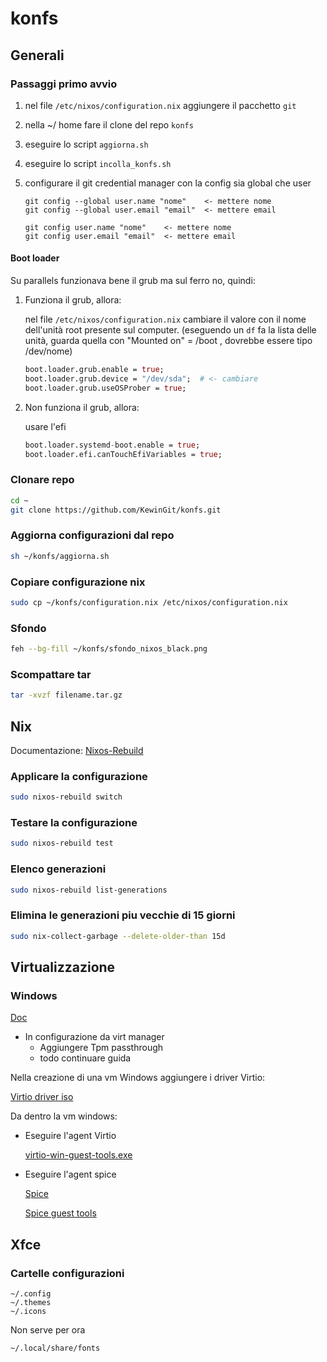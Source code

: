 # konfs

## Generali

### Passaggi primo avvio

1. nel file `/etc/nixos/configuration.nix` aggiungere il pacchetto `git`
2. nella ~/ home fare il clone del repo `konfs`
3. eseguire lo script `aggiorna.sh`
4. eseguire lo script `incolla_konfs.sh`
5. configurare il git credential manager con la config sia global che user
    ```
    git config --global user.name "nome"    <- mettere nome
    git config --global user.email "email"  <- mettere email
    ```

    ```
    git config user.name "nome"    <- mettere nome
    git config user.email "email"  <- mettere email
    ```

#### Boot loader

Su parallels funzionava bene il grub ma sul ferro no, quindi:

1. Funziona il grub, allora:

   nel file `/etc/nixos/configuration.nix` cambiare il valore con il nome dell'unità root presente sul computer. (eseguendo un `df` fa la lista delle unità, guarda quella con "Mounted on" = /boot , dovrebbe essere tipo /dev/nome)
    ``` nix
    boot.loader.grub.enable = true;
    boot.loader.grub.device = "/dev/sda";  # <- cambiare
    boot.loader.grub.useOSProber = true;
    ```

2. Non funziona il grub, allora:

    usare l'efi
    ``` nix
    boot.loader.systemd-boot.enable = true;
    boot.loader.efi.canTouchEfiVariables = true;
    ```

### Clonare repo
``` bash
cd ~
git clone https://github.com/KewinGit/konfs.git
```

### Aggiorna configurazioni dal repo
``` bash
sh ~/konfs/aggiorna.sh
```

### Copiare configurazione nix
``` bash
sudo cp ~/konfs/configuration.nix /etc/nixos/configuration.nix
```

### Sfondo
``` bash
feh --bg-fill ~/konfs/sfondo_nixos_black.png
```

### Scompattare tar
``` bash
tar -xvzf filename.tar.gz
```

## Nix
Documentazione: [Nixos-Rebuild](https://nixos.wiki/wiki/Nixos-rebuild)

### Applicare la configurazione
``` bash
sudo nixos-rebuild switch
```

### Testare la configurazione
``` bash
sudo nixos-rebuild test
```

### Elenco generazioni
``` bash
sudo nixos-rebuild list-generations
```

### Elimina le generazioni piu vecchie di 15 giorni
``` bash
sudo nix-collect-garbage --delete-older-than 15d
```

## Virtualizzazione

### Windows

[Doc](https://sysguides.com/install-a-windows-11-virtual-machine-on-kvm)

- In configurazione da virt manager
    - Aggiungere Tpm passthrough
    - todo continuare guida


Nella creazione di una vm Windows aggiungere i driver Virtio:

[Virtio driver iso](https://fedorapeople.org/groups/virt/virtio-win/direct-downloads/archive-virtio/?C=M;O=A)

Da dentro la vm windows:

- Eseguire l'agent Virtio

  [virtio-win-guest-tools.exe](https://fedorapeople.org/groups/virt/virtio-win/direct-downloads/archive-virtio/virtio-win-0.1.266-1/)

- Eseguire l'agent spice
  
  [Spice](https://www.spice-space.org/download.html)

  [Spice guest tools](https://www.spice-space.org/download/windows/spice-guest-tools/spice-guest-tools-latest.exehttps://www.spice-space.org/download/windows/spice-guest-tools/spice-guest-tools-latest.exe)

## Xfce

### Cartelle configurazioni
```
~/.config
~/.themes
~/.icons
```

Non serve per ora
```
~/.local/share/fonts
```